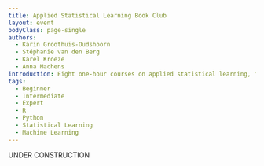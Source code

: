 ```yaml
---
title: Applied Statistical Learning Book Club
layout: event
bodyClass: page-single
authors:
  - Karin Groothuis-Oudshoorn
  - Stéphanie van den Berg
  - Karel Kroeze
  - Anna Machens
introduction: Eight one-hour courses on applied statistical learning, from beginner to expert levels with a focus on immediately applying the theory.
tags:
  - Beginner
  - Intermediate
  - Expert
  - R
  - Python
  - Statistical Learning
  - Machine Learning
---
```


UNDER CONSTRUCTION
